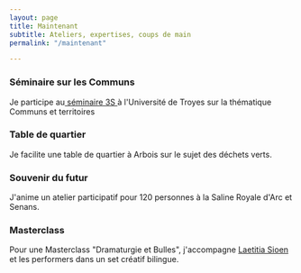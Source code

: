```yaml
---
layout: page
title: Maintenant
subtitle: Ateliers, expertises, coups de main
permalink: "/maintenant"

---
```

### Séminaire sur les Communs

Je participe au[ séminaire 3S ](https://www.utt.fr/actualites/seminaire-3s-soutenabilite-des-systemes-socio-techniques-les-communs-une-alternative-pertinente-pour-aider-a-effectuer-nos-transitions-vers-des-societes-humaines-viables-27-et-28-mars-2023-en-format-hybride)à l'Université de Troyes sur la thématique Communs et territoires

### Table de quartier

Je facilite une table de quartier à Arbois sur le sujet des déchets verts.

### Souvenir du futur

J'anime un atelier participatif pour 120 personnes à la Saline Royale d'Arc et Senans.

### Masterclass

Pour une Masterclass "Dramaturgie et Bulles", j'accompagne [Laetitia Sioen]() et les performers dans un set créatif bilingue.